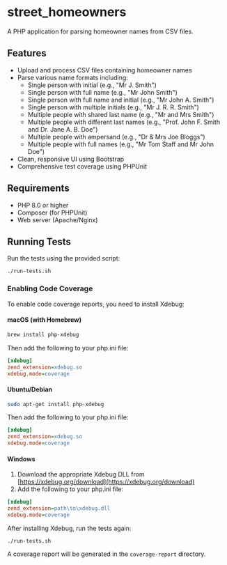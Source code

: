 # street_homeowners
A PHP application for parsing homeowner names from CSV files.

## Features

- Upload and process CSV files containing homeowner names
- Parse various name formats including:
  - Single person with initial (e.g., "Mr J. Smith")
  - Single person with full name (e.g., "Mr John Smith")
  - Single person with full name and initial (e.g., "Mr John A. Smith")
  - Single person with multiple initials (e.g., "Mr J. R. R. Smith")
  - Multiple people with shared last name (e.g., "Mr and Mrs Smith")
  - Multiple people with different last names (e.g., "Prof. John F. Smith and Dr. Jane A. B. Doe")
  - Multiple people with ampersand (e.g., "Dr & Mrs Joe Bloggs")
  - Multiple people with full names (e.g., "Mr Tom Staff and Mr John Doe")
- Clean, responsive UI using Bootstrap
- Comprehensive test coverage using PHPUnit

## Requirements

- PHP 8.0 or higher
- Composer (for PHPUnit)
- Web server (Apache/Nginx)

## Running Tests

Run the tests using the provided script:
```
./run-tests.sh
```

### Enabling Code Coverage

To enable code coverage reports, you need to install Xdebug:

#### macOS (with Homebrew)

```bash
brew install php-xdebug
```

Then add the following to your php.ini file:

```ini
[xdebug]
zend_extension=xdebug.so
xdebug.mode=coverage
```

#### Ubuntu/Debian

```bash
sudo apt-get install php-xdebug
```

Then add the following to your php.ini file:

```ini
[xdebug]
zend_extension=xdebug.so
xdebug.mode=coverage
```

#### Windows

1. Download the appropriate Xdebug DLL from [https://xdebug.org/download](https://xdebug.org/download)
2. Add the following to your php.ini file:

```ini
[xdebug]
zend_extension=path\to\xdebug.dll
xdebug.mode=coverage
```

After installing Xdebug, run the tests again:

```
./run-tests.sh
```

A coverage report will be generated in the `coverage-report` directory.